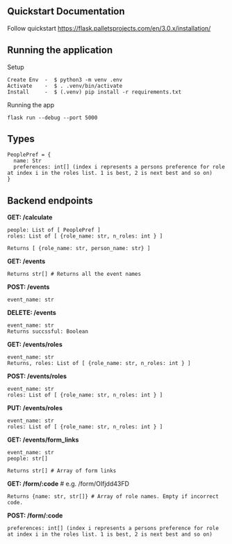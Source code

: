 
## Quickstart Documentation
Follow quickstart
https://flask.palletsprojects.com/en/3.0.x/installation/

## Running the application

Setup
``` For mac/linux/wsl
Create Env  -  $ python3 -m venv .env
Activate    -  $ . .venv/bin/activate
Install     -  $ (.venv) pip install -r requirements.txt
```

Running the app
```
flask run --debug --port 5000
```

## Types
```
PeoplePref = {
  name: Str
  preferences: int[] (index i represents a persons preference for role at index i in the roles list. 1 is best, 2 is next best and so on)
}

```


## Backend endpoints

**GET: /calculate**
```
people: List of [ PeoplePref ]
roles: List of [ {role_name: str, n_roles: int } ]

Returns [ {role_name: str, person_name: str} ]
```

**GET: /events**
```
Returns str[] # Returns all the event names
```

**POST: /events**
```
event_name: str
```
**DELETE: /events**
```
event_name: str
Returns succssful: Boolean
```

**GET: /events/roles**
```
event_name: str
Returns, roles: List of [ {role_name: str, n_roles: int } ]
```
**POST: /events/roles**
```
event_name: str
roles: List of [ {role_name: str, n_roles: int } ]
```
**PUT: /events/roles**
```
event_name: str
roles: List of [ {role_name: str, n_roles: int } ]
```

**GET: /events/form_links**
```
event_name: str
people: str[]

Returns str[] # Array of form links
```
**GET: /form/:code** # e.g. /form/OIfjdd43FD
```
Returns {name: str, str[]} # Array of role names. Empty if incorrect code.
```
**POST: /form/:code**
```
preferences: int[] (index i represents a persons preference for role at index i in the roles list. 1 is best, 2 is next best and so on)
```
